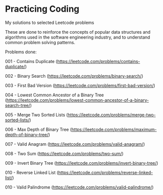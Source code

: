 # Practicing Coding
My solutions to selected Leetcode problems

These are done to reinforce the concepts of popular data structures and algorithms used in the software engineering industry, and to understand common problem solving patterns.


Problems done:

001 - Contains Duplicate (https://leetcode.com/problems/contains-duplicate/)

002 - Binary Search (https://leetcode.com/problems/binary-search/)

003 - First Bad Version (https://leetcode.com/problems/first-bad-version/)

004 - Lowest Common Ancestor of a Binary Tree (https://leetcode.com/problems/lowest-common-ancestor-of-a-binary-search-tree/)

005 - Merge Two Sorted Lists (https://leetcode.com/problems/merge-two-sorted-lists/)

006 - Max Depth of Binary Tree (https://leetcode.com/problems/maximum-depth-of-binary-tree/)

007 - Valid Anagram (https://leetcode.com/problems/valid-anagram/)

008 - Two Sum (https://leetcode.com/problems/two-sum/)

009 - Invert Binary Tree (https://leetcode.com/problems/invert-binary-tree/)

010 - Reverse Linked List (https://leetcode.com/problems/reverse-linked-list/)

010 - Valid Palindrome (https://leetcode.com/problems/valid-palindrome/)
